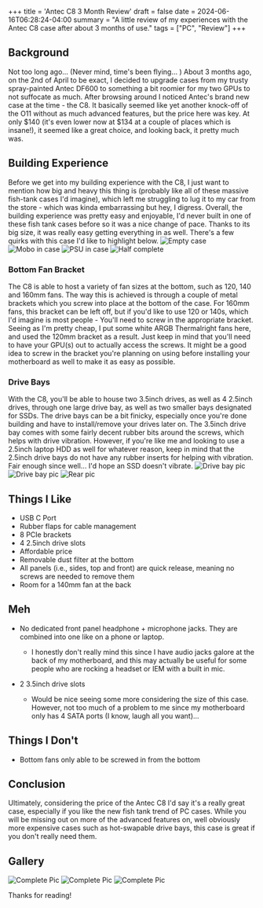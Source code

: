 +++
title = 'Antec C8 3 Month Review'
draft = false
date = 2024-06-16T06:28:24-04:00
summary = "A little review of my experiences with the Antec C8 case after about 3 months of use."
tags = ["PC", "Review"]
+++

## Background
Not too long ago... (Never mind, time's been flying... ) About 3 months ago, on the 2nd of April to be exact, I decided to upgrade cases from my trusty spray-painted Antec DF600 to something a bit roomier for my two GPUs to not suffocate as much. After browsing around I noticed Antec's brand new case at the time - the C8. It basically seemed like yet another knock-off of the O11 without as much advanced features, but the price here was key. At only $140 (it's even lower now at $134 at a couple of places which is insane!), it seemed like a great choice, and looking back, it pretty much was.

## Building Experience
Before we get into my building experience with the C8, I just want to mention how big and heavy this thing is (probably like all of these massive fish-tank cases I'd imagine), which left me struggling to lug it to my car from the store - which was kinda embarrassing but hey, I digress. Overall, the building experience was pretty easy and enjoyable, I'd never built in one of these fish tank cases before so it was a nice change of pace. Thanks to its big size, it was really easy getting everything in as well. There's a few quirks with this case I'd like to highlight below.
![Empty case](/img/c8/emptycase.jpg)
![Mobo in case](/img/c8/buildingmobo.jpg)
![PSU in case](/img/c8/buildingpsu.jpg)
![Half complete](/img/c8/c8completehalf.jpg)

### Bottom Fan Bracket
The C8 is able to host a variety of fan sizes at the bottom, such as 120, 140 and 160mm fans. The way this is achieved is through a couple of metal brackets which you screw into place at the bottom of the case. For 160mm fans, this bracket can be left off, but if you'd like to use 120 or 140s, which I'd imagine is most people - You'll need to screw in the appropriate bracket. Seeing as I'm pretty cheap, I put some white ARGB Thermalright fans here, and used the 120mm bracket as a result. Just keep in mind that you'll need to have your GPU(s) out to actually access the screws. It might be a good idea to screw in the bracket you're planning on using before installing your motherboard as well to make it as easy as possible. 

### Drive Bays
With the C8, you'll be able to house two 3.5inch drives, as well as 4 2.5inch drives, through one large drive bay, as well as two smaller bays designated for SSDs. The drive bays can be a bit finicky, especially once you're done building and have to install/remove your drives later on. The 3.5inch drive bay comes with some fairly decent rubber bits around the screws, which helps with drive vibration. However, if you're like me and looking to use a 2.5inch laptop HDD as well for whatever reason, keep in mind that the 2.5inch drive bays do not have any rubber inserts for helping with vibration. Fair enough since well... I'd hope an SSD doesn't vibrate.
![Drive bay pic](/img/c8/messycables1.jpg)
![Drive bay pic](/img/c8/messycables2.jpg)
![Rear pic](/img/c8/rear.jpg)

## Things I Like
- USB C Port
- Rubber flaps for cable management
- 8 PCIe brackets
- 4 2.5inch drive slots
- Affordable price
- Removable dust filter at the bottom
- All panels (i.e., sides, top and front) are quick release, meaning no screws are needed to remove them
- Room for a 140mm fan at the back

## Meh
- No dedicated front panel headphone + microphone jacks. They are combined into one like on a phone or laptop.
	- I honestly don't really mind this since I have audio jacks galore at the back of my motherboard, and this may actually be useful for some people who are rocking a headset or IEM with a built in mic.

- 2 3.5inch drive slots
	- Would be nice seeing some more considering the size of this case. However, not too much of a problem to me since my motherboard only has 4 SATA ports (I know, laugh all you want)...

## Things I Don't
- Bottom fans only able to be screwed in from the bottom

## Conclusion
Ultimately, considering the price of the Antec C8 I'd say it's a really great case, especially if you like the new fish tank trend of PC cases. While you will be missing out on more of the advanced features on, well obviously more expensive cases such as hot-swapable drive bays, this case is great if you don't really need them. 

## Gallery
![Complete Pic](/img/c8/c8withold.jpg)
![Complete Pic](/img/c8/complete.jpg)
![Complete Pic](/img/c8/anime.jpg)

Thanks for reading!
